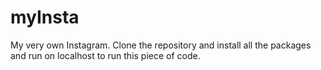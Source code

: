 # myInsta
My very own Instagram.
Clone the repository and install all the packages and run on localhost to run this piece of code.
